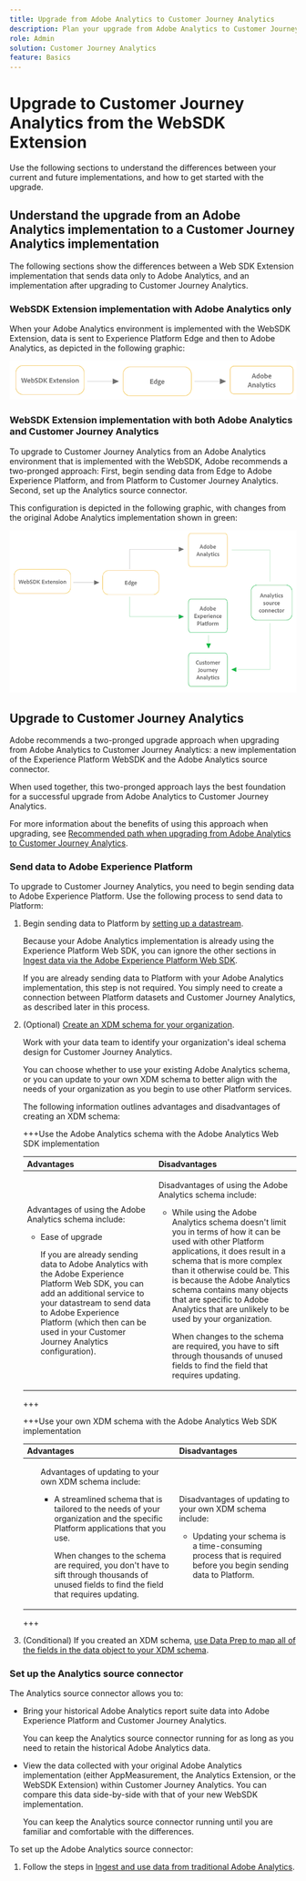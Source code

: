 ```yaml
---
title: Upgrade from Adobe Analytics to Customer Journey Analytics
description: Plan your upgrade from Adobe Analytics to Customer Journey Analytics
role: Admin
solution: Customer Journey Analytics
feature: Basics
---
```

# Upgrade to Customer Journey Analytics from the WebSDK Extension

Use the following sections to understand the differences between your current and future implementations, and how to get started with the upgrade.

## Understand the upgrade from an Adobe Analytics implementation to a Customer Journey Analytics implementation

The following sections show the differences between a Web SDK Extension implementation that sends data only to Adobe Analytics, and an implementation after upgrading to Customer Journey Analytics. 

### WebSDK Extension implementation with Adobe Analytics only

When your Adobe Analytics environment is implemented with the WebSDK Extension, data is sent to Experience Platform Edge and then to Adobe Analytics, as depicted in the following graphic:

![Anlytics WebSDK implementation AA only](assets/websdk-extension-aa.png)

### WebSDK Extension implementation with both Adobe Analytics and Customer Journey Analytics

To upgrade to Customer Journey Analytics from an Adobe Analytics environment that is implemented with the WebSDK, Adobe recommends a two-pronged approach: First, begin sending data from Edge to Adobe Experience Platform, and from Platform to Customer Journey Analytics. Second, set up the Analytics source connector. 

This configuration is depicted in the following graphic, with changes from the original Adobe Analytics implementation shown in green:

![Analytics Extension implementation](assets/websdk-extension-cja.png)

## Upgrade to Customer Journey Analytics

Adobe recommends a two-pronged upgrade approach when upgrading from Adobe Analytics to Customer Journey Analytics: a new implementation of the Experience Platform WebSDK and the Adobe Analytics source connector.

When used together, this two-pronged approach lays the best foundation for a successful upgrade from Adobe Analytics to Customer Journey Analytics.

For more information about the benefits of using this approach when upgrading, see [Recommended path when upgrading from Adobe Analytics to Customer Journey Analytics](/help/getting-started/cja-upgrade/cja-upgrade-recommendations.md).

### Send data to Adobe Experience Platform

To upgrade to Customer Journey Analytics, you need to begin sending data to Adobe Experience Platform. Use the following process to send data to Platform: 

1. Begin sending data to Platform by [setting up a datastream](/help/data-ingestion/aepwebsdk.md#set-up-a-datastream).

   Because your Adobe Analytics implementation is already using the Experience Platform Web SDK, you can ignore the other sections in [Ingest data via the Adobe Experience Platform Web SDK](https://experienceleague.adobe.com/en/docs/analytics-platform/using/cja-data-ingestion/ingest-use-guides/edge-network/aepwebsdk).
   
   If you are already sending data to Platform with your Adobe Analytics implementation, this step is not required. You simply need to create a connection between Platform datasets and Customer Journey Analytics, as described later in this process.
   
1. (Optional) [Create an XDM schema for your organization](https://experienceleague.adobe.com/en/docs/analytics-platform/using/cja-data-ingestion/ingest-use-guides/edge-network/aepwebsdk#set-up-a-schema-and-dataset).

   Work with your data team to identify your organization's ideal schema design for Customer Journey Analytics.
   
   You can choose whether to use your existing Adobe Analytics schema, or you can update to your own XDM schema to better align with the needs of your organization as you begin to use other Platform services.

   The following information outlines advantages and disadvantages of creating an XDM schema: 

   +++Use the Adobe Analytics schema with the Adobe Analytics Web SDK implementation

   | Advantages | Disadvantages |
   |----------|---------|
   |<p>Advantages of using the Adobe Analytics schema include:</p><ul><li>Ease of upgrade<p>If you are already sending data to Adobe Analytics with the Adobe Experience Platform Web SDK, you can add an additional service to your datastream to send data to Adobe Experience Platform (which then can be used in your Customer Journey Analytics configuration).</p></li></ul> | <p>Disadvantages of using the Adobe Analytics schema include:</p><ul><li>While using the Adobe Analytics schema doesn't limit you in terms of how it can be used with other Platform applications, it does result in a schema that is more complex than it otherwise could be. This is because the Adobe Analytics schema contains many objects that are specific to Adobe Analytics that are unlikely to be used by your organization.<p>When changes to the schema are required, you have to sift through thousands of unused fields to find the field that requires updating.</p></li></ul> |

   +++

   +++Use your own XDM schema with the Adobe Analytics Web SDK implementation

   | Advantages | Disadvantages |
   |----------|---------|
   |<ul><p>Advantages of updating to your own XDM schema include:</p><ul><li>A streamlined schema that is tailored to the needs of your organization and the specific Platform applications that you use.</li><p>When changes to the schema are required, you don't have to sift through thousands of unused fields to find the field that requires updating.</p></ul> | <p>Disadvantages of updating to your own XDM schema include:</p><ul><li>Updating your schema is a time-consuming process that is required before you begin sending data to Platform.</li></ul> |

   +++
   
1. (Conditional) If you created an XDM schema, [use Data Prep to map all of the fields in the data object to your XDM schema](https://experienceleague.adobe.com/en/docs/experience-platform/data-prep/home).

### Set up the Analytics source connector

The Analytics source connector allows you to:

   * Bring your historical Adobe Analytics report suite data into Adobe Experience Platform and Customer Journey Analytics. 
   
     You can keep the Analytics source connector running for as long as you need to retain the historical Adobe Analytics data. 
   
   * View the data collected with your original Adobe Analytics implementation (either AppMeasurement, the Analytics Extension, or the WebSDK Extension) within Customer Journey Analytics. You can compare this data side-by-side with that of your new WebSDK implementation. 
   
     You can keep the Analytics source connector running until you are familiar and comfortable with the differences. <!--elaborate on what those differences are? -->

To set up the Adobe Analytics source connector:

1. Follow the steps in [Ingest and use data from traditional Adobe Analytics](/help/data-ingestion/analytics.md). 

